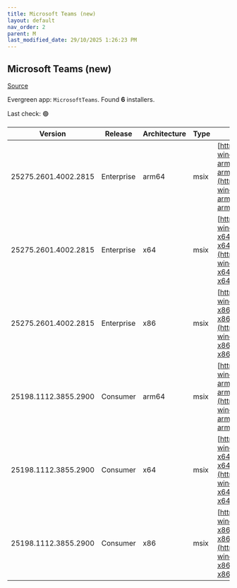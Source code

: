 ```yaml
---
title: Microsoft Teams (new)
layout: default
nav_order: 2
parent: M
last_modified_date: 29/10/2025 1:26:23 PM
---
```


## Microsoft Teams (new)

[Source](https://www.microsoft.com/teams)

Evergreen app: `MicrosoftTeams`. Found **6** installers.

Last check: 🟢

| Version              | Release    | Architecture | Type | URI                                                                                                                                                                                                                                  |
| -------------------- | ---------- | ------------ | ---- | ------------------------------------------------------------------------------------------------------------------------------------------------------------------------------------------------------------------------------------ |
| 25275.2601.4002.2815 | Enterprise | arm64        | msix | [https://installer.teams.static.microsoft/production-windows-arm64/25275.2601.4002.2815/MSTeams-arm64.msix](https://installer.teams.static.microsoft/production-windows-arm64/25275.2601.4002.2815/MSTeams-arm64.msix)               |
| 25275.2601.4002.2815 | Enterprise | x64          | msix | [https://installer.teams.static.microsoft/production-windows-x64/25275.2601.4002.2815/MSTeams-x64.msix](https://installer.teams.static.microsoft/production-windows-x64/25275.2601.4002.2815/MSTeams-x64.msix)                       |
| 25275.2601.4002.2815 | Enterprise | x86          | msix | [https://installer.teams.static.microsoft/production-windows-x86/25275.2601.4002.2815/MSTeams-x86.msix](https://installer.teams.static.microsoft/production-windows-x86/25275.2601.4002.2815/MSTeams-x86.msix)                       |
| 25198.1112.3855.2900 | Consumer   | arm64        | msix | [https://installer.teams.static.microsoft/production-windows-arm64/25198.1112.3855.2900/MicrosoftTeams-arm64.msix](https://installer.teams.static.microsoft/production-windows-arm64/25198.1112.3855.2900/MicrosoftTeams-arm64.msix) |
| 25198.1112.3855.2900 | Consumer   | x64          | msix | [https://installer.teams.static.microsoft/production-windows-x64/25198.1112.3855.2900/MicrosoftTeams-x64.msix](https://installer.teams.static.microsoft/production-windows-x64/25198.1112.3855.2900/MicrosoftTeams-x64.msix)         |
| 25198.1112.3855.2900 | Consumer   | x86          | msix | [https://installer.teams.static.microsoft/production-windows-x86/25198.1112.3855.2900/MicrosoftTeams-x86.msix](https://installer.teams.static.microsoft/production-windows-x86/25198.1112.3855.2900/MicrosoftTeams-x86.msix)         |
